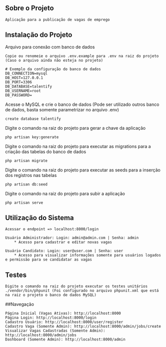 ## Sobre o Projeto
    Aplicação para a publicação de vagas de emprego
    
## Instalação do Projeto
    
Arquivo para conexão com banco de dados

    Copie ou renomeie o arquivo .env.example para .env na raiz do projeto (Caso o arquivo ainda não esteja no projeto)
    
    # Exemplo da configuração do banco de dados
    DB_CONNECTION=mysql
    DB_HOST=127.0.0.1
    DB_PORT=3306
    DB_DATABASE=talentify
    DB_USERNAME=root
    DB_PASSWORD=
    
Acesse o MySQL e crie o banco de dados (Pode ser utilizado outros banco de dados, basta somente parametrizar no arquivo .env)
    
    create database talentify
    
Digite o comando na raiz do projeto para gerar a chave da aplicação

    php artisan key:generate
    
Digite o comando na raiz do projeto para executar  as migrations para a criação das tabelas do banco de dados

    php artisan migrate
    
Digite o comando na raiz do projeto para executar as seeds para a inserção dos registros nas tabelas

    php artisan db:seed
    
Digite o comando na raiz do projeto para subir a aplicação
    
    php artisan serve

## Utilização do Sistema
    Acessar o endpoint => localhost:8000/login
    
    Usuário Administrador: Login: admin@admin.com | Senha: admin
        * Acesso para cadastrar e editar novas vagas
    
    Usuário Candidato: Login: user@user.com | Senha: user
        * Acesso para visualizar informações somente para usuários logados e permissão para se candidatar as vagas
## Testes
    Digite o comando na raiz do projeto executar os testes unitários
    ./vendor/bin/phpunit (Foi configurado no arquivo phpunit.xml que está na raiz o projeto o banco de dados MySQL)

##Navegação

    Página Inicial (Vagas Ativas): http://localhost:8000
    Página Login: http://localhost:8000/login
    Cadastro Usuário: http://localhost:8000/user/register
    Cadastro Vaga (Somente Admin): http://localhost:8000/admin/jobs/create
    Visualizar Vagas Cadastradas (Somente Admin): http://localhost:8000/admin/jobs
    Dashboard (Somente Admin): http://localhost:8000/admin
    

